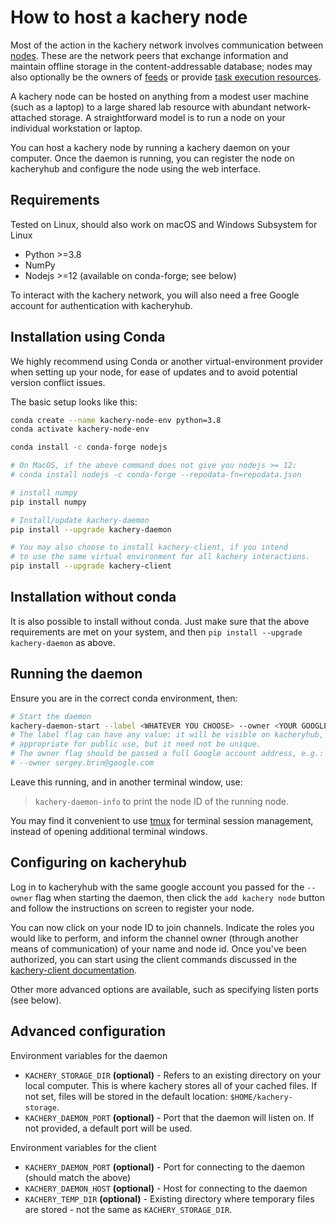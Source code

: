 # How to host a kachery node

Most of the action in the kachery network involves communication between
[nodes](./node.md). These are the network peers that exchange information
and maintain offline storage in the content-addressable database; nodes
may also optionally be the owners of [feeds](./feeds.md) or provide
[task execution resources](tasks.md).

A kachery node can be hosted on anything from a modest user machine
(such as a laptop) to a large shared lab resource with abundant
network-attached storage. A straightforward model is to run
a node on your individual workstation or laptop.

You can host a kachery node by running a kachery daemon on your computer. Once the daemon is running, you can register the node on kacheryhub and configure the node using the web interface.

## Requirements

Tested on Linux, should also work on macOS and Windows Subsystem for Linux

* Python >=3.8
* NumPy
* Nodejs >=12 (available on conda-forge; see below)

To interact with the kachery network, you will also need a free Google account for authentication with kacheryhub.

## Installation using Conda

We highly recommend using Conda or another virtual-environment provider
when setting up your node, for ease of updates and to avoid potential
version conflict issues.

The basic setup looks like this:

```bash
conda create --name kachery-node-env python=3.8
conda activate kachery-node-env

conda install -c conda-forge nodejs

# On MacOS, if the above command does not give you nodejs >= 12:
# conda install nodejs -c conda-forge --repodata-fn=repodata.json

# install numpy
pip install numpy

# Install/update kachery-daemon
pip install --upgrade kachery-daemon

# You may also choose to install kachery-client, if you intend
# to use the same virtual environment for all kachery interactions.
pip install --upgrade kachery-client
```

## Installation without conda

It is also possible to install without conda. Just make sure that the above requirements are met on your system, and then `pip install --upgrade kachery-daemon` as above.

## Running the daemon

Ensure you are in the correct conda environment, then:

```bash
# Start the daemon
kachery-daemon-start --label <WHATEVER YOU CHOOSE> --owner <YOUR GOOGLE ACCOUNT ID>
# The label flag can have any value: it will be visible on kacheryhub, so it should be
# appropriate for public use, but it need not be unique.
# The owner flag should be passed a full Google account address, e.g.:
# --owner sergey.brin@google.com
```

Leave this running, and in another terminal window, use:
> `kachery-daemon-info`
to print the node ID of the running node.

You may find it convenient to use [tmux](https://github.com/tmux/tmux/wiki)
for terminal session management, instead of opening additional terminal
windows.

## Configuring on kacheryhub

Log in to kacheryhub with the same google account you passed for the
`--owner` flag when starting
the daemon, then click the `add kachery node` button and follow the
instructions on screen to register your node.

You can now click on your node ID to join channels. Indicate the roles
you would like to perform, and inform the channel owner (through another
means of communication) of your name and node id. Once you've been authorized,
you can start using the client commands discussed in the
[kachery-client documentation](https://github.com/kacheryhub/kachery-doc/blob/main/doc/client-howto.md).

Other more advanced options are available, such as specifying listen ports (see below).

## Advanced configuration

Environment variables for the daemon

* `KACHERY_STORAGE_DIR` **(optional)** - Refers to an existing directory on your local computer. This is where kachery stores all of your cached files. If not set, files will be stored in the default location: `$HOME/kachery-storage`.
* `KACHERY_DAEMON_PORT` **(optional)** - Port that the daemon will listen on. If not provided, a default port will be used.

Environment variables for the client

* `KACHERY_DAEMON_PORT` **(optional)** - Port for connecting to the daemon (should match the above)
* `KACHERY_DAEMON_HOST` **(optional)** - Host for connecting to the daemon
* `KACHERY_TEMP_DIR` **(optional)** - Existing directory where temporary files are stored - not the same as `KACHERY_STORAGE_DIR`.